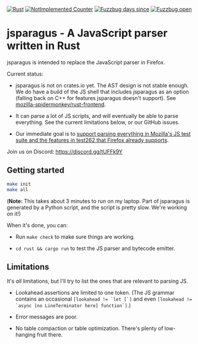 [![Rust][Rust Badge]][Rust CI Link]
[![NotImplemented Counter][NotImplemented Badge]][NotImplemented Search]
[![Fuzzbug days since][Fuzzbug Days Badge]][Fuzzbugs]
[![Fuzzbug open][Fuzzbug Open Badge]][Open Fuzzbugs]


# jsparagus - A JavaScript parser written in Rust

jsparagus is intended to replace the JavaScript parser in Firefox.

Current status:

*   jsparagus is not on crates.io yet. The AST design is not stable
    enough.  We do have a build of the JS shell that includes jsparagus
    as an option (falling back on C++ for features jsparagus doesn't
    support). See
    [mozilla-spidermonkey/rust-frontend](https://github.com/mozilla-spidermonkey/rust-frontend).

*   It can parse a lot of JS scripts, and will eventually be able to parse everything.
    See the current limitations below, or our GitHub issues.

*   Our immediate goal is to [support parsing everything in Mozilla's JS
    test suite and the features in test262 that Firefox already
    supports](https://github.com/mozilla-spidermonkey/jsparagus/milestone/1).

Join us on Discord: https://discord.gg/tUFFk9Y


## Getting started

```sh
make init
make all
```

(**Note:** This takes about 3 minutes to run on my laptop. Part of
jsparagus is generated by a Python script, and the script is pretty
slow. We're working on it!)

When it's done, you can:

*   Run `make check` to make sure things are working.

*   `cd rust && cargo run` to test the JS parser and bytecode emitter.


## Limitations

It's *all* limitations, but I'll try to list the ones that are relevant
to parsing JS.

*   Lookahead assertions are limited to one token. (The JS grammar
    contains an occasional
    ``[lookahead != `let [`]``
    and even
    ``[lookahead != `async [no LineTerminator here] function`]``.)

*   Error messages are poor.

*   No table compaction or table optimization. There's plenty of
    low-hanging fruit there.


[Rust Badge]: https://github.com/mozilla-spidermonkey/jsparagus/workflows/Rust/badge.svg
[Rust CI Link]: https://github.com/mozilla-spidermonkey/jsparagus/actions?query=branch%3Amaster
[NotImplemented Badge]: https://img.shields.io/endpoint?url=https%3A%2F%2Fraw.githubusercontent.com%2Fmozilla-spidermonkey%2Fjsparagus%2Fci_results%2F.metrics%2Fbadges%2Fnot-implemented.json
[NotImplemented Search]: https://github.com/mozilla-spidermonkey/jsparagus/search?q=notimplemented&unscoped_q=notimplemented
[Fuzzbug days Badge]: https://img.shields.io/endpoint?url=https%3A%2F%2Fraw.githubusercontent.com%2Fmozilla-spidermonkey%2Fjsparagus%2Fci_results%2F.metrics%2Fbadges%2Fsince-last-fuzzbug.json
[Fuzzbug Open Badge]: https://img.shields.io/endpoint?url=https%3A%2F%2Fraw.githubusercontent.com%2Fmozilla-spidermonkey%2Fjsparagus%2Fci_results%2F.metrics%2Fbadges%2Fopen-fuzzbug.json
[Fuzzbugs]: https://github.com/mozilla-spidermonkey/jsparagus/issues?utf8=%E2%9C%93&q=label%3AlibFuzzer+
[Open Fuzzbugs]: https://github.com/mozilla-spidermonkey/jsparagus/labels/libFuzzer
